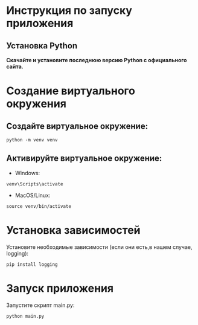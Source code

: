 # Инструкция по запуску приложения
## Установка Python

**Скачайте и установите последнюю версию Python с официального сайта.**
# Создание виртуального окружения

## Создайте виртуальное окружение:

```
python -m venv venv
```
## Активируйте виртуальное окружение:

* Windows:
```
venv\Scripts\activate
```
* MacOS/Linux:
```
source venv/bin/activate
```
# Установка зависимостей

Установите необходимые зависимости (если они есть,в нашем случае, logging):
```
pip install logging
```
# Запуск приложения

Запустите скрипт main.py:
```
python main.py
```
